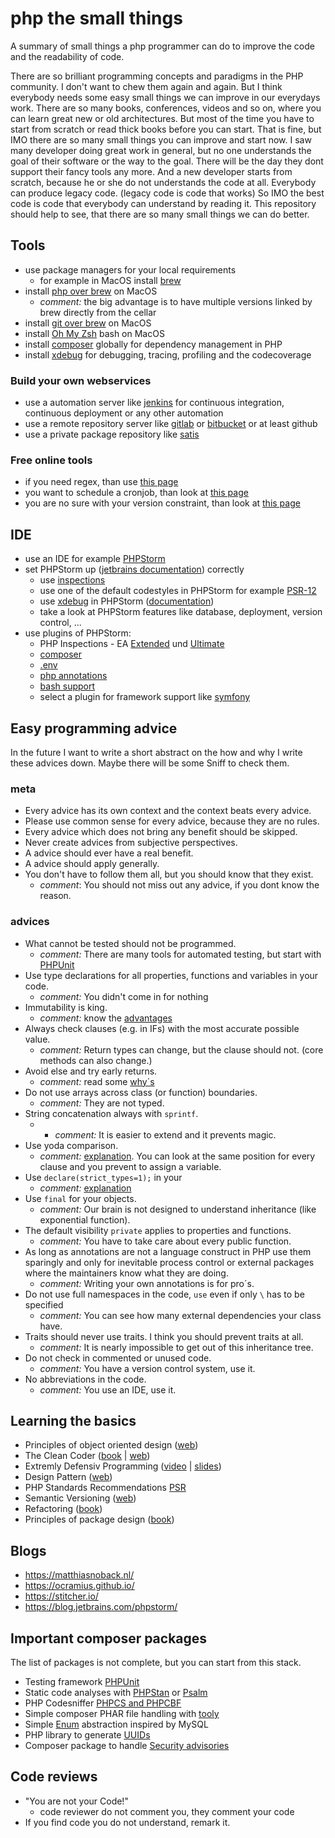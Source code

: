 # php the small things
A summary of small things a php programmer can do to improve the code and the readability of code.

There are so brilliant programming concepts and paradigms in the PHP community. I don't want to chew them again and again. 
But I think everybody needs some easy small things we can improve in our everydays work. 
There are so many books, conferences, videos and so on, where you can learn great new or old architectures. 
But most of the time you have to start from scratch or read thick books before you can start. 
That is fine, but IMO there are so many small things you can improve and start now. 
I saw many developer doing great work in general, but no one understands the goal of their software or the way to the goal. 
There will be the day they dont support their fancy tools any more. 
And a new developer starts from scratch, because he or she do not understands the code at all. 
Everybody can produce legacy code. (legacy code is code that works) So IMO the best code is code that everybody can understand by reading it. 
This repository should help to see, that there are so many small things we can do better.     

## Tools
* use package managers for your local requirements
    * for example in MacOS install [brew](https://brew.sh/index_de)
* install [php over brew](https://formulae.brew.sh/formula/php) on MacOS
    * *comment:* the big advantage is to have multiple versions linked by brew directly from the cellar 
* install [git over brew](https://gist.github.com/derhuerst/1b15ff4652a867391f03) on MacOS
* install [Oh My Zsh](https://github.com/ohmyzsh/ohmyzsh) bash on MacOS
* install [composer](https://getcomposer.org/download/) globally for dependency management in PHP
* install [xdebug](https://xdebug.org/docs/install) for debugging, tracing, profiling and the codecoverage

### Build your own webservices
* use a automation server like [jenkins](https://jenkins.io/) for continuous integration, continuous deployment or any other automation
* use a remote repository server like [gitlab](https://about.gitlab.com/) or [bitbucket](https://bitbucket.org/) or at least github 
* use a private package repository like [satis](https://github.com/composer/satis)

### Free online tools
* if you need regex, than use [this page](https://regex101.com/)
* you want to schedule a cronjob, than look at [this page](https://crontab.guru/)
* you are no sure with your version constraint, than look at [this page](https://jubianchi.github.io/semver-check/#/)  

## IDE
* use an IDE for example [PHPStorm](https://www.jetbrains.com/phpstorm/) 
* set PHPStorm up ([jetbrains documentation](https://www.jetbrains.com/help/phpstorm/configuring-php-development-environment.html)) correctly 
    * use [inspections](https://www.jetbrains.com/help/phpstorm/code-inspection.html) 
    * use one of the default codestyles in PHPStorm for example [PSR-12](https://www.php-fig.org/psr/psr-12/)
    * use [xdebug](https://xdebug.org/) in PHPStorm ([documentation](https://www.jetbrains.com/help/phpstorm/configuring-xdebug.html))
    * take a look at PHPStorm features like database, deployment, version control, ...
* use plugins of PHPStorm:
    * PHP Inspections - EA [Extended](https://plugins.jetbrains.com/plugin/7622-php-inspections-ea-extended-) und [Ultimate](https://plugins.jetbrains.com/plugin/10215-php-inspections-ea-ultimate-)
    * [composer](https://plugins.jetbrains.com/plugin/index?xmlId=org.psliwa.idea.composer)
    * [.env](https://plugins.jetbrains.com/plugin/9525--env-files-support)
    * [php annotations](https://plugins.jetbrains.com/plugin/7320-php-annotations)
    * [bash support](https://plugins.jetbrains.com/plugin/4230-bashsupport)
    * select a plugin for framework support like [symfony](https://plugins.jetbrains.com/plugin/7219-symfony-support)

## Easy programming advice
In the future I want to write a short abstract on the how and why I write these advices down. 
Maybe there will be some Sniff to check them.

### meta
* Every advice has its own context and the context beats every advice.
* Please use common sense for every advice, because they are no rules.
* Every advice which does not bring any benefit should be skipped.
* Never create advices from subjective perspectives.
* A advice should ever have a real benefit.
* A advice should apply generally.
* You don't have to follow them all, but you should know that they exist. 
    * *comment*: You should not miss out any advice, if you dont know the reason.

### advices

* What cannot be tested should not be programmed.
    * *comment:* There are many tools for automated testing, but start with [PHPUnit](https://phpunit.de/)
* Use type declarations for all properties, functions and variables in your code.
    * *comment:* You didn't come in for nothing
* Immutability is king.
    * *comment:* know the [advantages](https://hackernoon.com/5-benefits-of-immutable-objects-worth-considering-for-your-next-project-f98e7e85b6ac)  
* Always check clauses (e.g. in IFs) with the most accurate possible value.
    * *comment:* Return types can change, but the clause should not. (core methods can also change.)
* Avoid else and try early returns.
    * *comment:* read some [why´s](https://szymonkrajewski.pl/why-should-you-return-early/)
* Do not use arrays across class (or function) boundaries.
    * *comment:* They are not typed.
* String concatenation always with `sprintf`.
    * * *comment:* It is easier to extend and it prevents magic.
* Use yoda comparison.
    * *comment:* [explanation](https://knowthecode.io/yoda-conditions-yoda-not-yoda). 
    You can look at the same position for every clause and you prevent to assign a variable. 
* Use `declare(strict_types=1);` in your
    * *comment:* [explanation](https://www.brainbell.com/php/strict-type.html)  
* Use `final` for your objects.
    * *comment:* Our brain is not designed to understand inheritance (like exponential function).
* The default visibility `private` applies to properties and functions.
    * *comment:* You have to take care about every public function.
* As long as annotations are not a language construct in PHP use them sparingly and only for
    inevitable process control or external packages where the maintainers know what they are doing.
    * *comment:* Writing your own annotations is for pro´s.   
* Do not use full namespaces in the code, `use` even if only `\` has to be specified
    * *comment:* You can see how many external dependencies your class have. 
* Traits should never use traits. I think you should prevent traits at all. 
    * *comment:* It is nearly impossible to get out of this inheritance tree.
* Do not check in commented or unused code.
    * *comment:* You have a version control system, use it.
* No abbreviations in the code.
    * *comment:* You use an IDE, use it.

## Learning the basics
* Principles of object oriented design ([web](http://butunclebob.com/ArticleS.UncleBob.PrinciplesOfOod))
* The Clean Coder ([book](https://www.amazon.de/Clean-Coder-Conduct-Professional-Programmers/dp/0137081073) | [web](https://clean-code-developer.de/))
* Extremly Defensiv Programming ([video](https://www.youtube.com/watch?v=8d2AtAGJPno) | [slides](https://ocramius.github.io/extremely-defensive-php/))
* Design Pattern ([web](https://designpatternsphp.readthedocs.io/en/latest/README.html))
* PHP Standards Recommendations [PSR](https://www.php-fig.org/psr/)
* Semantic Versioning ([web](https://semver.org/))
* Refactoring ([book](https://www.amazon.de/Refactoring-Improving-Design-Existing-Technology/dp/0201485672))
* Principles of package design ([book](https://www.amazon.de/Principles-Package-Design-Creating-Components/dp/1484241185))

## Blogs
* https://matthiasnoback.nl/
* https://ocramius.github.io/
* https://stitcher.io/ 
* https://blog.jetbrains.com/phpstorm/

## Important composer packages
The list of packages is not complete, but you can start from this stack.
* Testing framework [PHPUnit](https://github.com/sebastianbergmann/phpunit)
* Static code analyses with [PHPStan](https://github.com/phpstan/phpstan) or [Psalm](https://github.com/vimeo/psalm)
* PHP Codesniffer [PHPCS and PHPCBF](https://github.com/squizlabs/PHP_CodeSniffer)
* Simple composer PHAR file handling with [tooly](https://github.com/tommy-muehle/tooly-composer-script) 
* Simple [Enum](https://github.com/freshp/php-enumeration) abstraction inspired by MySQL 
* PHP library to generate [UUIDs](https://github.com/ramsey/uuid) 
* Composer package to handle [Security advisories](https://github.com/Roave/SecurityAdvisoriesBuilder) 

## Code reviews
* "You are not your Code!"
    * code reviewer do not comment you, they comment your code
* If you find code you do not understand, remark it.
